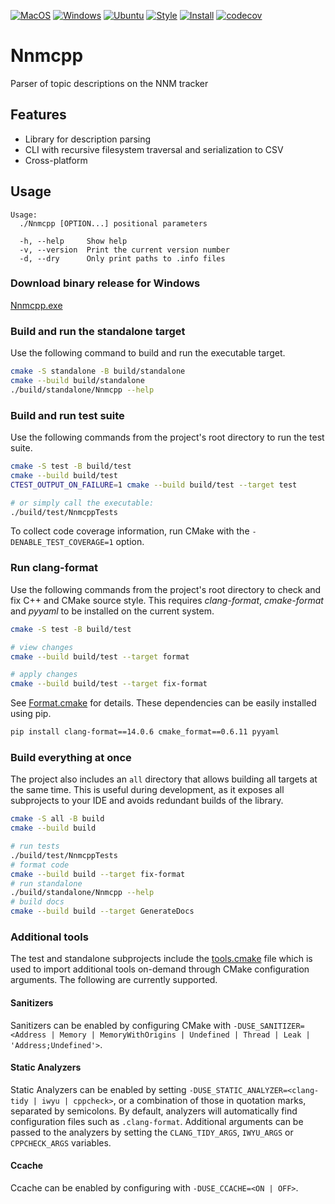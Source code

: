 [![MacOS](https://github.com/stewkk/nnmcpp/actions/workflows/macos.yml/badge.svg)](https://github.com/stewkk/nnmcpp/actions/workflows/macos.yml)
[![Windows](https://github.com/stewkk/nnmcpp/actions/workflows/windows.yml/badge.svg)](https://github.com/stewkk/nnmcpp/actions/workflows/windows.yml)
[![Ubuntu](https://github.com/stewkk/nnmcpp/actions/workflows/ubuntu.yml/badge.svg)](https://github.com/stewkk/nnmcpp/actions/workflows/ubuntu.yml)
[![Style](https://github.com/stewkk/nnmcpp/actions/workflows/style.yml/badge.svg)](https://github.com/stewkk/nnmcpp/actions/workflows/style.yml)
[![Install](https://github.com/stewkk/nnmcpp/actions/workflows/install.yml/badge.svg)](https://github.com/stewkk/nnmcpp/actions/workflows/install.yml)
[![codecov](https://codecov.io/gh/stewkk/nnmcpp/branch/master/graph/badge.svg?token=0APZJY8Q3J)](https://codecov.io/gh/stewkk/nnmcpp)

# Nnmcpp

Parser of topic descriptions on the NNM tracker

## Features

- Library for description parsing
- CLI with recursive filesystem traversal and serialization to CSV
- Cross-platform

## Usage

``` text
Usage:
  ./Nnmcpp [OPTION...] positional parameters

  -h, --help     Show help
  -v, --version  Print the current version number
  -d, --dry      Only print paths to .info files
```

### Download binary release for Windows
[Nnmcpp.exe](https://github.com/stewkk/nnmcpp/releases/download/v1.1.0/Nnmcpp.exe)

### Build and run the standalone target

Use the following command to build and run the executable target.

```bash
cmake -S standalone -B build/standalone
cmake --build build/standalone
./build/standalone/Nnmcpp --help
```

### Build and run test suite

Use the following commands from the project's root directory to run the test suite.

```bash
cmake -S test -B build/test
cmake --build build/test
CTEST_OUTPUT_ON_FAILURE=1 cmake --build build/test --target test

# or simply call the executable: 
./build/test/NnmcppTests
```

To collect code coverage information, run CMake with the `-DENABLE_TEST_COVERAGE=1` option.

### Run clang-format

Use the following commands from the project's root directory to check and fix C++ and CMake source style.
This requires _clang-format_, _cmake-format_ and _pyyaml_ to be installed on the current system.

```bash
cmake -S test -B build/test

# view changes
cmake --build build/test --target format

# apply changes
cmake --build build/test --target fix-format
```

See [Format.cmake](https://github.com/TheLartians/Format.cmake) for details.
These dependencies can be easily installed using pip.

```bash
pip install clang-format==14.0.6 cmake_format==0.6.11 pyyaml
```

### Build everything at once

The project also includes an `all` directory that allows building all targets at the same time.
This is useful during development, as it exposes all subprojects to your IDE and avoids redundant builds of the library.

```bash
cmake -S all -B build
cmake --build build

# run tests
./build/test/NnmcppTests
# format code
cmake --build build --target fix-format
# run standalone
./build/standalone/Nnmcpp --help
# build docs
cmake --build build --target GenerateDocs
```

### Additional tools

The test and standalone subprojects include the [tools.cmake](cmake/tools.cmake) file which is used to import additional tools on-demand through CMake configuration arguments.
The following are currently supported.

#### Sanitizers

Sanitizers can be enabled by configuring CMake with `-DUSE_SANITIZER=<Address | Memory | MemoryWithOrigins | Undefined | Thread | Leak | 'Address;Undefined'>`.

#### Static Analyzers

Static Analyzers can be enabled by setting `-DUSE_STATIC_ANALYZER=<clang-tidy | iwyu | cppcheck>`, or a combination of those in quotation marks, separated by semicolons.
By default, analyzers will automatically find configuration files such as `.clang-format`.
Additional arguments can be passed to the analyzers by setting the `CLANG_TIDY_ARGS`, `IWYU_ARGS` or `CPPCHECK_ARGS` variables.

#### Ccache

Ccache can be enabled by configuring with `-DUSE_CCACHE=<ON | OFF>`.

